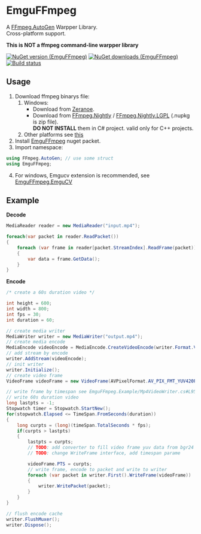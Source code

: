 EmguFFmpeg
=====================

A [FFmpeg.AutoGen](https://github.com/Ruslan-B/FFmpeg.AutoGen) Warpper Library.    
Cross-platform support.    
    
**This is **NOT** a ffmpeg command-line warpper library**    

[![NuGet version (EmguFFmpeg)](https://img.shields.io/nuget/v/EmguFFmpeg.svg)](https://www.nuget.org/packages/EmguFFmpeg/)
[![NuGet downloads (EmguFFmpeg)](https://img.shields.io/nuget/dt/EmguFFmpeg.svg)](https://www.nuget.org/packages/EmguFFmpeg/)    
[![Build status](https://img.shields.io/appveyor/ci/IOL0ol1/emguffmpeg)](https://ci.appveyor.com/project/IOL0ol1/emguffmpeg)

## Usage

1. Download ffmpeg binarys file:     
	1. Windows:    
        - Download from [Zeranoe](https://ffmpeg.zeranoe.com/builds/).    
        - Download from [FFmpeg.Nightly](https://www.nuget.org/packages/FFmpeg.Nightly/) / [FFmpeg.Nightly.LGPL](https://www.nuget.org/packages/FFmpeg.Nightly.LGPL/) (.nupkg is zip file).    
          **DO NOT INSTALL** them in C# project. valid only for C++ projects.
	2. Other platforms see [this](https://github.com/Ruslan-B/FFmpeg.AutoGen#usage)
2. Install [EmguFFmpeg](https://www.nuget.org/packages/EmguFFmpeg/) nuget packet.    
3. Import namespace:    
```csharp
using FFmpeg.AutoGen; // use some struct
using EmguFFmpeg;
```
4. For windows, Emgucv extension is recommended, see [EmguFFmpeg.EmguCV](/../EmguFFmpeg.EmguCV)

## Example

**Decode** 
```csharp
MediaReader reader = new MediaReader("input.mp4");

foreach(var packet in reader.ReadPacket())
{
    foreach (var frame in reader[packet.StreamIndex].ReadFrame(packet))
    {
        var data = frame.GetData();
    }
}
```

**Encode**
```csharp
/* create a 60s duration video */

int height = 600;
int width = 800;
int fps = 30;
int duration = 60;

// create media writer
MediaWriter writer = new MediaWriter("output.mp4");
// create media encode
MediaEncode videoEncode = MediaEncode.CreateVideoEncode(writer.Format.VideoCodec, writer.Format.Flags, width, height, fps);
// add stream by encode
writer.AddStream(videoEncode);
// init writer
writer.Initialize();
// create video frame
VideoFrame videoFrame = new VideoFrame(AVPixelFormat.AV_PIX_FMT_YUV420P, width, height);

// write frame by timespan see EmguFFmpeg.Example/Mp4VideoWriter.cs#L95
// write 60s duration video
long lastpts = -1;
Stopwatch timer = Stopwatch.StartNew();
for(stopwatch.Elapsed <= TimeSpan.FromSeconds(duration)) 
{
    long curpts = (long)(timeSpan.TotalSeconds * fps);
    if(curpts > lastpts)
    {
        lastpts = curpts;
        // TODO: add converter to fill video frame yuv data from bgr24 data
        // TODO: change WriteFrame interface, add timespan parame

        videoFrame.PTS = curpts;
        // write frame, encode to packet and write to writer
        foreach (var packet in writer.First().WriteFrame(videoFrame))
        {
            writer.WritePacket(packet);
        }
    }
}

// flush encode cache
writer.FlushMuxer();
writer.Dispose();
```
